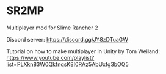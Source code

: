# SR2MP
Multiplayer mod for Slime Rancher 2

Discord server: https://discord.gg/JY8zDTuaGW

Tutorial on how to make multiplayer in Unity by Tom Weiland:  
https://www.youtube.com/playlist?list=PLXkn83W0QkfnqsK8I0RAz5AbUxfg3bOQ5
